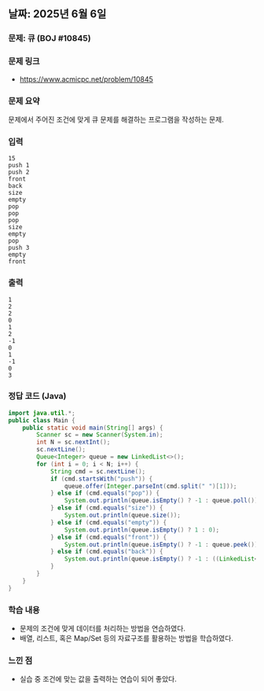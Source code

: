 ## 날짜: 2025년 6월 6일

### 문제: 큐 (BOJ #10845)
### 문제 링크
- https://www.acmicpc.net/problem/10845

### 문제 요약
문제에서 주어진 조건에 맞게 큐 문제를 해결하는 프로그램을 작성하는 문제.

### 입력
```
15
push 1
push 2
front
back
size
empty
pop
pop
pop
size
empty
pop
push 3
empty
front
```

### 출력
```
1
2
2
0
1
2
-1
0
1
-1
0
3
```

### 정답 코드 (Java)
```java
import java.util.*;
public class Main {
    public static void main(String[] args) {
        Scanner sc = new Scanner(System.in);
        int N = sc.nextInt();
        sc.nextLine();
        Queue<Integer> queue = new LinkedList<>();
        for (int i = 0; i < N; i++) {
            String cmd = sc.nextLine();
            if (cmd.startsWith("push")) {
                queue.offer(Integer.parseInt(cmd.split(" ")[1]));
            } else if (cmd.equals("pop")) {
                System.out.println(queue.isEmpty() ? -1 : queue.poll());
            } else if (cmd.equals("size")) {
                System.out.println(queue.size());
            } else if (cmd.equals("empty")) {
                System.out.println(queue.isEmpty() ? 1 : 0);
            } else if (cmd.equals("front")) {
                System.out.println(queue.isEmpty() ? -1 : queue.peek());
            } else if (cmd.equals("back")) {
                System.out.println(queue.isEmpty() ? -1 : ((LinkedList<Integer>) queue).peekLast());
            }
        }
    }
}

```

### 학습 내용
- 문제의 조건에 맞게 데이터를 처리하는 방법을 연습하였다.
- 배열, 리스트, 혹은 Map/Set 등의 자료구조를 활용하는 방법을 학습하였다.

### 느낀 점
- 실습 중 조건에 맞는 값을 출력하는 연습이 되어 좋았다.
